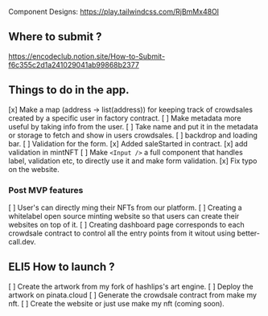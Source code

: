 Component Designs: https://play.tailwindcss.com/RjBmMx48Ol

## Where to submit ?
https://encodeclub.notion.site/How-to-Submit-f6c355c2d1a241029041ab99868b2377

## Things to do in the app.
[x] Make a map (address -> list(address)) for keeping track of crowdsales created by a specific user in factory contract.
[ ] Make metadata more useful by taking info from the user.
[ ] Take name and put it in the metadata or storage to fetch and show in users crowdsales.
[ ] backdrop and loading bar.
[ ] Validation for the form.
[x] Added saleStarted in contract.
[x] add validation in mintNFT
[ ] Make `<Input />` a full component that handles label, validation etc, to directly use it and make form validation.
[x] Fix typo on the website.

### Post MVP features
[ ] User's can directly ming their NFTs from our platform.
[ ] Creating a whitelabel open source minting website so that users can create their websites on top of it.
[ ] Creating dashboard page corresponds to each crowdsale contract to control all the entry points from it witout using better-call.dev.
## ELI5 How to launch ?

[ ] Create the artwork from my fork of hashlips's art engine.
[ ] Deploy the artwork on pinata.cloud
[ ] Generate the crowdsale contract from make my nft.
[ ] Create the website or just use make my nft (coming soon).
